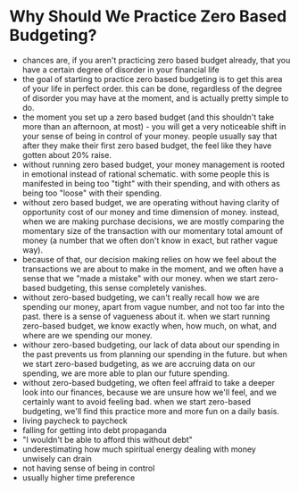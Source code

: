 # Why Should We Practice Zero Based Budgeting?

* chances are, if you aren't practicing zero based budget already, that you have a certain degree of disorder in your financial life
* the goal of starting to practice zero based budgeting is to get this area of your life in perfect order. this can be done, regardless of the degree of disorder you may have at the moment, and is actually pretty simple to do.
* the moment you set up a zero based budget (and this shouldn't take more than an afternoon, at most) - you will get a very noticeable shift in your sense of being in control of your money. people usually say that after they make their first zero based budget, the feel like they have gotten about 20% raise.
* without running zero based budget, your money management is rooted in emotional instead of rational schematic. with some people this is manifested in being too "tight" with their spending, and with others as being too "loose" with their spending.&#x20;
* without zero based budget, we are operating without having clarity of opportunity cost of our money and time dimension of money. instead, when we are making purchase decisions, we are mostly comparing the momentary size of the transaction with our momentary total amount of money (a number that we often don't know in exact, but rather vague way).
* because of that, our decision making relies on how we feel about the transactions we are about to make in the moment, and we often have a sense that we "made a mistake" with our money. when we start zero-based budgeting, this sense completely vanishes.
* without zero-based budgeting, we can't really recall how we are spending our money, apart from vague number, and not too far into the past. there is a sense of vagueness about it. when we start running zero-based budget, we know exactly when, how much, on what, and where are we spending our money.
* withour zero-based budgeting, our lack of data about our spending in the past prevents us from planning our spending in the future. but when we start zero-based budgeting, as we are accruing data on our spending, we are more able to plan our future spending.
* without zero-based budgeting, we often feel affraid to take a deeper look into our finances, because we are unsure how we'll feel, and we certainly want to avoid feeling bad. when we start zero-based budgeting, we'll find this practice more and more fun on a daily basis.
* living paycheck to paycheck
* falling for getting into debt propaganda
* "I wouldn't be able to afford this without debt"
* underestimating how much spiritual energy dealing with money unwisely can drain
* not having sense of being in control
* usually higher time preference

